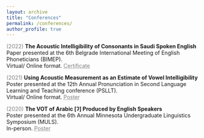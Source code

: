 ```yaml
---
layout: archive
title: "Conferences"
permalink: /conferences/
author_profile: true
---
```


<span style="color:grey">(2022)</span> **The Acoustic Intelligibility of Consonants in Saudi Spoken English**<br/>
Paper presented at the 6th Belgrade International Meeting of English Phoneticians (BIMEP).<br/>
Virtual/ Online format. <a href="http://mahdiduris.github.io/files/Mahdi Duris_Certificate.pdf" style="color: grey; text-decoration: underline;text-decoration-style: dotted;">Certificate</a>

<span style="color:grey">(2021)</span> **Using Acoustic Measurement as an Estimate of Vowel Intelligibility**<br/>
Poster presented at the 12th Annual Pronunciation in Second Language Learning and Teaching conference (PSLLT).<br/>
Virtual/ Online format. <a href="http://mahdiduris.github.io/files/MDuris_PSLLT21Poster.pdf" style="color: grey; text-decoration: underline;text-decoration-style: dotted;">Poster</a>

<span style="color:grey">(2020)</span> **The VOT of Arabic [ʔ] Produced by English Speakers**<br/>
Poster presented at the 6th Annual Minnesota Undergraduate Linguistics Symposium (MULS).<br/>
In-person. <a href="http://mahdiduris.github.io/files/MDuris_MULS2019.pdf" style="color: grey; text-decoration: underline;text-decoration-style: dotted;">Poster</a>

